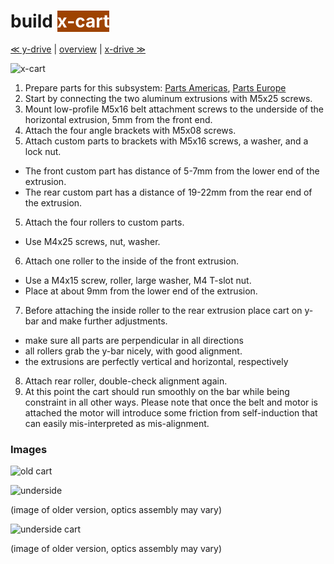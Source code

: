 build <span style="background-color:#9e4301;color:#ffffff"> x-cart </span>
============================

[≪ y-drive](build-y-drive) | [overview](assembly) | [x-drive ≫](build-x-drive)

![x-cart](http://farm8.staticflickr.com/7181/6793485136_0177cbde72_z.jpg)

1. Prepare parts for this subsystem: [Parts Americas](/lasersaur/bom-subsystems-usd), [Parts Europe](/lasersaur/bom-subsystems-eur)
2. Start by connecting the two aluminum extrusions with M5x25 screws.
3. Mount low-profile M5x16 belt attachment screws to the underside of the horizontal extrusion, 5mm from the front end. 
3. Attach the four angle brackets with M5x08 screws.
4. Attach custom parts to brackets with M5x16 screws, a washer, and a lock nut.
  - The front custom part has distance of 5-7mm from the lower end of the extrusion.
  - The rear custom part has a distance of 19-22mm from the rear end of the extrusion.
5. Attach the four rollers to custom parts.
  - Use M4x25 screws, nut, washer. 
6. Attach one roller to the inside of the front extrusion.
  - Use a M4x15 screw, roller, large washer, M4 T-slot nut.
  - Place at about 9mm from the lower end of the extrusion.
7. Before attaching the inside roller to the rear extrusion place cart on y-bar and make further adjustments. 
  - make sure all parts are perpendicular in all directions
  - all rollers grab the y-bar nicely, with good alignment.
  - the extrusions are perfectly vertical and horizontal, respectively
8. Attach  rear roller, double-check alignment again.
9. At this point the cart should run smoothly on the bar while being constraint in all other ways. Please note that once the belt and motor is attached the motor will introduce some friction from self-induction that can easily mis-interpreted as mis-alignment.


### Images

![old cart](http://farm9.staticflickr.com/8408/8697962319_6ef271a99d_z.jpg)

![underside](http://farm7.staticflickr.com/6037/6868165398_f2718f31aa_z.jpg)

(image of older version, optics assembly may vary)

![underside cart](http://farm8.staticflickr.com/7257/6868166626_a4a0f9752f_z.jpg)

(image of older version, optics assembly may vary)
